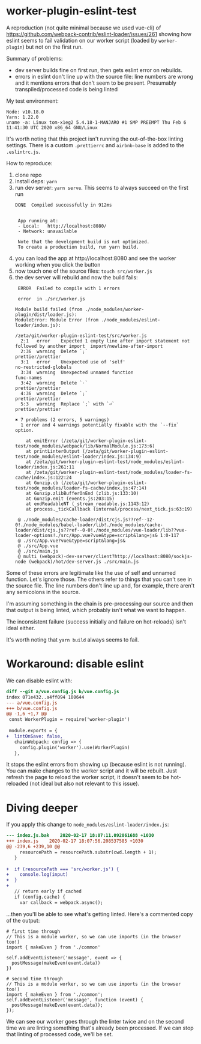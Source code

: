 # worker-plugin-eslint-test

A reproduction (not quite minimal because we used vue-cli) of
https://github.com/webpack-contrib/eslint-loader/issues/261 showing how eslint
seems to fail validation on our worker script (loaded by `worker-plugin`) but
not on the first run.

Summary of problems:
  - dev server builds fine on first run, then gets eslint error on rebuilds.
  - errors in eslint don't line up with the source file: line numbers are wrong
      and it mentions errors that don't seem to be present. Presumably
      transpiled/processed code is being linted

My test environment:
```
Node: v10.18.0
Yarn: 1.22.0
uname -a: Linux tom-x1eg2 5.4.18-1-MANJARO #1 SMP PREEMPT Thu Feb 6 11:41:30 UTC 2020 x86_64 GNU/Linux
```

It's worth noting that this project isn't running the out-of-the-box linting
settings. There is a custom `.prettierrc` and `airbnb-base` is added to the
`.eslintrc.js`.

How to reproduce:
 1. clone repo
 1. install deps: `yarn`
 1. run dev server: `yarn serve`. This seems to always succeed on the first run
    ```
    DONE  Compiled successfully in 912ms


     App running at:
     - Local:   http://localhost:8080/
     - Network: unavailable

     Note that the development build is not optimized.
     To create a production build, run yarn build.
    ```
 1. you can load the app at http://localhost:8080 and see the worker working
    when you click the button
 1. now touch one of the source files: `touch src/worker.js`
 1. the dev server will rebuild and now the build fails:
    ```
     ERROR  Failed to compile with 1 errors

     error  in ./src/worker.js

    Module build failed (from ./node_modules/worker-plugin/dist/loader.js):
    ModuleError: Module Error (from ./node_modules/eslint-loader/index.js):

    /zeta/git/worker-plugin-eslint-test/src/worker.js
      2:1   error    Expected 1 empty line after import statement not followed by another import  import/newline-after-import
      2:36  warning  Delete `;`                                                                   prettier/prettier
      3:1   error    Unexpected use of 'self'                                                     no-restricted-globals
      3:34  warning  Unexpected unnamed function                                                  func-names
      3:42  warning  Delete `·`                                                                   prettier/prettier
      4:36  warning  Delete `;`                                                                   prettier/prettier
      5:3   warning  Replace `;` with `⏎`                                                         prettier/prettier

    ✖ 7 problems (2 errors, 5 warnings)
      1 error and 4 warnings potentially fixable with the `--fix` option.

        at emitError (/zeta/git/worker-plugin-eslint-test/node_modules/webpack/lib/NormalModule.js:173:6)
        at printLinterOutput (/zeta/git/worker-plugin-eslint-test/node_modules/eslint-loader/index.js:134:9)
        at /zeta/git/worker-plugin-eslint-test/node_modules/eslint-loader/index.js:261:11
        at /zeta/git/worker-plugin-eslint-test/node_modules/loader-fs-cache/index.js:122:24
        at Gunzip.cb (/zeta/git/worker-plugin-eslint-test/node_modules/loader-fs-cache/index.js:47:14)
        at Gunzip.zlibBufferOnEnd (zlib.js:133:10)
        at Gunzip.emit (events.js:203:15)
        at endReadableNT (_stream_readable.js:1143:12)
        at process._tickCallback (internal/process/next_tick.js:63:19)

     @ ./node_modules/cache-loader/dist/cjs.js??ref--12-0!./node_modules/babel-loader/lib!./node_modules/cache-loader/dist/cjs.js??ref--0-0!./node_modules/vue-loader/lib??vue-loader-options!./src/App.vue?vue&type=script&lang=js& 1:0-117
     @ ./src/App.vue?vue&type=script&lang=js&
     @ ./src/App.vue
     @ ./src/main.js
     @ multi (webpack)-dev-server/client?http://localhost:8080/sockjs-node (webpack)/hot/dev-server.js ./src/main.js
    ```

Some of these errors are legitimate like the use of self and unnamed function.
Let's ignore those. The others refer to things that you can't see in the source
file. The line numbers don't line up and, for example, there aren't any
semicolons in the source.

I'm assuming something in the chain is pre-processing our source and then that
output is being linted, which probably isn't what we want to happen.

The inconsistent failure (success initially and failure on hot-reloads) isn't
ideal either.

It's worth noting that `yarn build` always seems to fail.

# Workaround: disable eslint
We can disable eslint with:
```diff
diff --git a/vue.config.js b/vue.config.js
index 071e432..a4ff094 100644
--- a/vue.config.js
+++ b/vue.config.js
@@ -1,6 +1,7 @@
 const WorkerPlugin = require('worker-plugin')
 
 module.exports = {
+  lintOnSave: false,
   chainWebpack: config => {
     config.plugin('worker').use(WorkerPlugin)
   },
```

It stops the eslint errors from showing up (because eslint is not running). You
can make changes to the worker script and it will be rebuilt. Just refresh the
page to reload the worker script, it doesn't seem to be hot-reloaded (not ideal
but also not relevant to this issue).

# Diving deeper
If you apply this change to `node_modules/eslint-loader/index.js`:
```diff
--- index.js.bak	2020-02-17 18:07:11.092061688 +1030
+++ index.js	2020-02-17 18:07:56.208537585 +1030
@@ -239,6 +239,10 @@
     resourcePath = resourcePath.substr(cwd.length + 1);
   }
 
+  if (resourcePath === 'src/worker.js') {
+    console.log(input)
+  }
+
   // return early if cached
   if (config.cache) {
     var callback = webpack.async();
```
...then you'll be able to see what's getting linted. Here's a commented copy of
the output:

```
# first time through
// This is a module worker, so we can use imports (in the browser too!)
import { makeEven } from './common'

self.addEventListener('message', event => {
  postMessage(makeEven(event.data))
})

# second time through
// This is a module worker, so we can use imports (in the browser too!)
import { makeEven } from './common';
self.addEventListener('message', function (event) {
  postMessage(makeEven(event.data));
});
```

We can see our worker goes through the linter twice and on the second time we
are linting something that's already been processed. If we can stop that linting
of processed code, we'll be set.
